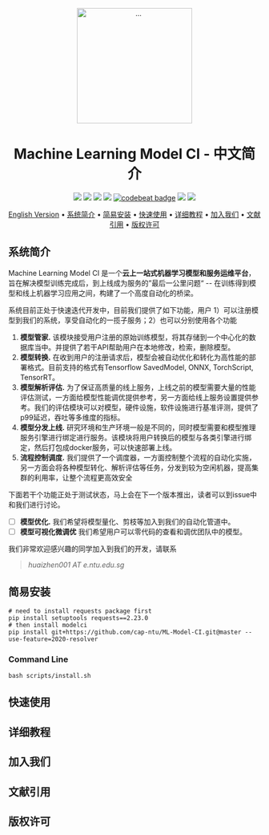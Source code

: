 <p align="center"> <img src="docs/img/iconv1.svg" width="230" alt="..."> </p>

<h1 align="center">
    Machine Learning Model CI - 中文简介
</h1>

<p align="center">
    <a href="https://www.python.org/downloads/release/python-370/" title="python version"><img src="https://img.shields.io/badge/Python-3.7%2B-blue.svg"></a>
    <a href="https://travis-ci.com/cap-ntu/ML-Model-CI" title="Build Status"><img src="https://travis-ci.com/cap-ntu/ML-Model-CI.svg?token=SvqJmaGbqAbwcc7DNkD2&branch=master"></a>
    <a href="https://app.fossa.com/projects/custom%2B8170%2Fgithub.com%2Fcap-ntu%2FML-Model-CI?ref=badge_shield" title="FOSSA Status"><img src="https://app.fossa.com/api/projects/custom%2B8170%2Fgithub.com%2Fcap-ntu%2FML-Model-CI.svg?type=shield"></a>
    <a href="https://www.codacy.com?utm_source=github.com&amp;utm_medium=referral&amp;utm_content=cap-ntu/ML-Model-CI&amp;utm_campaign=Badge_Grade" title="Codacy Badge"><img src="https://app.codacy.com/project/badge/Grade/bfb9f8b11d634602acd8b67484a43318"></a>
    <a href="https://codebeat.co/a/yizheng-huang/projects/github-com-cap-ntu-ml-model-ci-master"><img alt="codebeat badge" src="https://codebeat.co/badges/343cc340-21c6-4d34-ae2c-48a48e2862ba" /></a>
    <a href="https://github.com/cap-ntu/ML-Model-CI/graphs/commit-activity" title="Maintenance"><img src="https://img.shields.io/badge/Maintained%3F-YES-yellow.svg"></a>
    <a href="https://gitter.im/ML-Model-CI/community?utm_source=badge&utm_medium=badge&utm_campaign=pr-badge" title="Gitter"><img src="https://badges.gitter.im/ML-Model-CI/community.svg"></a>
</p>

<p align="center">
    <a href="README.md">English Version</a> •
    <a href="#系统简介">系统简介</a> •
    <a href="#简易安装">简易安装</a> •
    <a href="#快速使用">快速使用</a> •
    <a href="#详细教程">详细教程</a> •
    <a href="#加入我们">加入我们</a> •
    <a href="#文献引用">文献引用</a> •
    <a href="#版权许可">版权许可</a>
</p>

## 系统简介

Machine Learning Model CI 是一个**云上一站式机器学习模型和服务运维平台**，旨在解决模型训练完成后，到上线成为服务的”最后一公里问题“ -- 在训练得到模型和线上机器学习应用之间，构建了一个高度自动化的桥梁。

系统目前正处于快速迭代开发中，目前我们提供了如下功能，用户 1）可以注册模型到我们的系统，享受自动化的一揽子服务；2）也可以分别使用各个功能

1. **模型管家.** 该模块接受用户注册的原始训练模型，将其存储到一个中心化的数据库当中。并提供了若干API帮助用户在本地修改，检索，删除模型。
2. **模型转换.** 在收到用户的注册请求后，模型会被自动优化和转化为高性能的部署格式。目前支持的格式有Tensorflow SavedModel, ONNX, TorchScript, TensorRT。
3. **模型解析评估.** 为了保证高质量的线上服务，上线之前的模型需要大量的性能评估测试，一方面给模型性能调优提供参考，另一方面给线上服务设置提供参考。我们的评估模块可以对模型，硬件设施，软件设施进行基准评测，提供了p99延迟，吞吐等多维度的指标。
4. **模型分发上线.** 研究环境和生产环境一般是不同的，同时模型需要和模型推理服务引擎进行绑定进行服务。该模块将用户转换后的模型与各类引擎进行绑定，然后打包成docker服务，可以快速部署上线。
5. **流程控制调度.** 我们提供了一个调度器，一方面控制整个流程的自动化实施，另一方面会将各种模型转化、解析评估等任务，分发到较为空闲机器，提高集群的利用率，让整个流程更高效安全

下面若干个功能正处于测试状态，马上会在下一个版本推出，读者可以到issue中和我们进行讨论。

- [ ] **模型优化.** 我们希望将模型量化、剪枝等加入到我们的自动化管道中。
- [ ] **模型可视化微调优** 我们希望用户可以零代码的查看和调优团队中的模型。

我们非常欢迎感兴趣的同学加入到我们的开发，请联系
> *huaizhen001 AT e.ntu.edu.sg*

## 简易安装

```shell script
# need to install requests package first
pip install setuptools requests==2.23.0
# then install modelci
pip install git+https://github.com/cap-ntu/ML-Model-CI.git@master --use-feature=2020-resolver
```

### Command Line  

```shell script
bash scripts/install.sh
```

## 快速使用

## 详细教程

## 加入我们

## 文献引用

## 版权许可